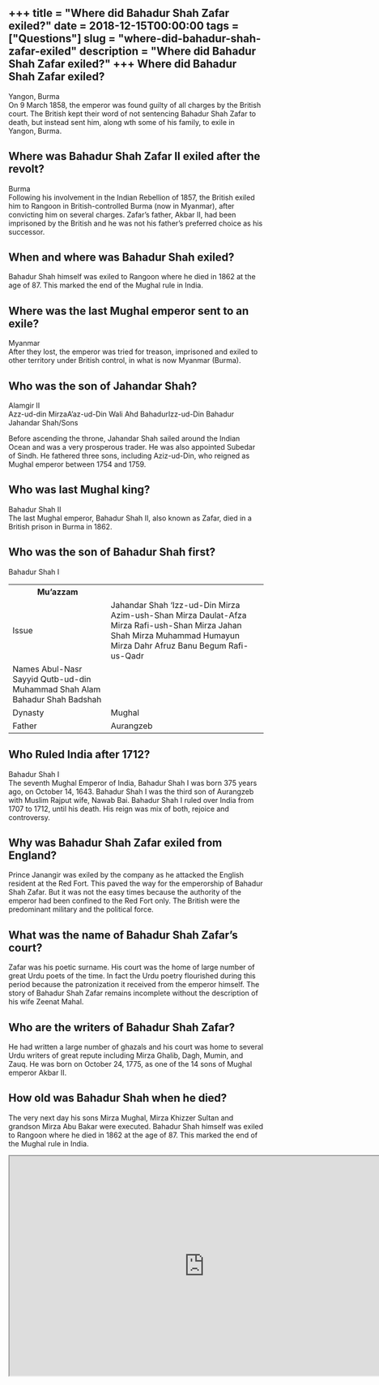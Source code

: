 +++
title = "Where did Bahadur Shah Zafar exiled?"
date = 2018-12-15T00:00:00
tags = ["Questions"]
slug = "where-did-bahadur-shah-zafar-exiled"
description = "Where did Bahadur Shah Zafar exiled?"
+++
Where did Bahadur Shah Zafar exiled?
------------------------------------

Yangon, Burma  
On 9 March 1858, the emperor was found guilty of all charges by the British court. The British kept their word of not sentencing Bahadur Shah Zafar to death, but instead sent him, along wth some of his family, to exile in Yangon, Burma.

Where was Bahadur Shah Zafar II exiled after the revolt?
--------------------------------------------------------

Burma  
Following his involvement in the Indian Rebellion of 1857, the British exiled him to Rangoon in British-controlled Burma (now in Myanmar), after convicting him on several charges. Zafar’s father, Akbar II, had been imprisoned by the British and he was not his father’s preferred choice as his successor.

When and where was Bahadur Shah exiled?
---------------------------------------

Bahadur Shah himself was exiled to Rangoon where he died in 1862 at the age of 87. This marked the end of the Mughal rule in India.

Where was the last Mughal emperor sent to an exile?
---------------------------------------------------

Myanmar  
After they lost, the emperor was tried for treason, imprisoned and exiled to other territory under British control, in what is now Myanmar (Burma).

Who was the son of Jahandar Shah?
---------------------------------

 Alamgir II  
Azz-ud-din MirzaA’az-ud-Din Wali Ahd BahadurIzz-ud-Din Bahadur  
Jahandar Shah/Sons

Before ascending the throne, Jahandar Shah sailed around the Indian Ocean and was a very prosperous trader. He was also appointed Subedar of Sindh. He fathered three sons, including Aziz-ud-Din, who reigned as Mughal emperor between 1754 and 1759.

Who was last Mughal king?
-------------------------

Bahadur Shah II  
The last Mughal emperor, Bahadur Shah II, also known as Zafar, died in a British prison in Burma in 1862.

Who was the son of Bahadur Shah first?
--------------------------------------

Bahadur Shah I

<table><tr><th>Mu’azzam</th></tr><tr><td>Issue</td><td>Jahandar Shah ‘Izz-ud-Din Mirza Azim-ush-Shan Mirza Daulat-Afza Mirza Rafi-ush-Shan Mirza Jahan Shah Mirza Muhammad Humayun Mirza Dahr Afruz Banu Begum Rafi-us-Qadr</td></tr><tr><td>Names Abul-Nasr Sayyid Qutb-ud-din Muhammad Shah Alam Bahadur Shah Badshah</td></tr><tr><td>Dynasty</td><td>Mughal</td></tr><tr><td>Father</td><td>Aurangzeb</td></tr></table>

Who Ruled India after 1712?
---------------------------

Bahadur Shah I  
The seventh Mughal Emperor of India, Bahadur Shah I was born 375 years ago, on October 14, 1643. Bahadur Shah I was the third son of Aurangzeb with Muslim Rajput wife, Nawab Bai. Bahadur Shah I ruled over India from 1707 to 1712, until his death. His reign was mix of both, rejoice and controversy.

Why was Bahadur Shah Zafar exiled from England?
-----------------------------------------------

Prince Janangir was exiled by the company as he attacked the English resident at the Red Fort. This paved the way for the emperorship of Bahadur Shah Zafar. But it was not the easy times because the authority of the emperor had been confined to the Red Fort only. The British were the predominant military and the political force.

What was the name of Bahadur Shah Zafar’s court?
------------------------------------------------

Zafar was his poetic surname. His court was the home of large number of great Urdu poets of the time. In fact the Urdu poetry flourished during this period because the patronization it received from the emperor himself. The story of Bahadur Shah Zafar remains incomplete without the description of his wife Zeenat Mahal.

Who are the writers of Bahadur Shah Zafar?
------------------------------------------

He had written a large number of ghazals and his court was home to several Urdu writers of great repute including Mirza Ghalib, Dagh, Mumin, and Zauq. He was born on October 24, 1775, as one of the 14 sons of Mughal emperor Akbar II.

How old was Bahadur Shah when he died?
--------------------------------------

The very next day his sons Mirza Mughal, Mirza Khizzer Sultan and grandson Mirza Abu Bakar were executed. Bahadur Shah himself was exiled to Rangoon where he died in 1862 at the age of 87. This marked the end of the Mughal rule in India.

<iframe allow="accelerometer; autoplay; clipboard-write; encrypted-media; gyroscope; picture-in-picture" allowfullscreen="" class="__youtube_prefs__  epyt-is-override  no-lazyload" data-no-lazy="1" data-origheight="433" data-origwidth="770" data-skipgform_ajax_framebjll="" height="433" id="_ytid_51864" loading="lazy" src="https://www.youtube.com/embed/7ad3WgrAXrs?enablejsapi=1&autoplay=0&cc_load_policy=0&cc_lang_pref=&iv_load_policy=1&loop=0&modestbranding=0&rel=1&fs=1&playsinline=0&autohide=2&theme=dark&color=red&controls=1&" title="YouTube player" width="770"></iframe>